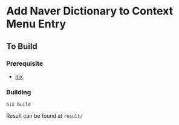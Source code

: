 # Add Naver Dictionary to Context Menu Entry

## To Build

### Prerequisite

- [nix](https://nix.dev/)

### Building

```
nix build
```

Result can be found at `result/`
